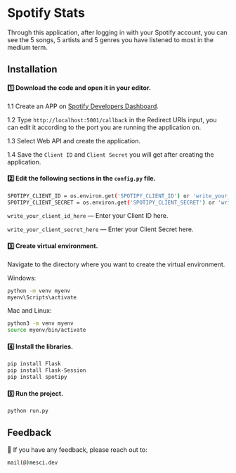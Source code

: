 
# Spotify Stats
Through this application, after logging in with your Spotify account, you can see the 5 songs, 5 artists and 5 genres you have listened to most in the medium term.
## Installation

#### 1️⃣ Download the code and open it in your editor.
1.1 Create an APP on [Spotify Developers Dashboard](https://developer.spotify.com/dashboard/).

1.2 Type ```http://localhost:5001/callback``` in the Redirect URIs input, you can edit it according to the port you are running the application on.

1.3 Select Web API and create the application.

1.4 Save the ```Client ID``` and ```Client Secret``` you will get after creating the application.

#### 2️⃣ Edit the following sections in the ```config.py``` file.



```bash 
SPOTIPY_CLIENT_ID = os.environ.get('SPOTIPY_CLIENT_ID') or 'write_your_client_id_here'
SPOTIPY_CLIENT_SECRET = os.environ.get('SPOTIPY_CLIENT_SECRET') or 'write_your_client_secret_here'
```
```write_your_client_id_here``` — Enter your Client ID here.

```write_your_client_secret_here``` — Enter your Client Secret here.

#### 3️⃣ Create virtual environment.
Navigate to the directory where you want to create the virtual environment.

Windows:
```bash
python -m venv myenv
myenv\Scripts\activate
```
Mac and Linux:
```bash
python3 -m venv myenv
source myenv/bin/activate
```

#### 4️⃣ Install the libraries.
```bash
pip install Flask
pip install Flask-Session
pip install spotipy
```

#### 5️⃣ Run the project.
```bash
python run.py
```
## Feedback

📨 If you have any feedback, please reach out to:
```bash 
mail(@)mesci.dev
```
